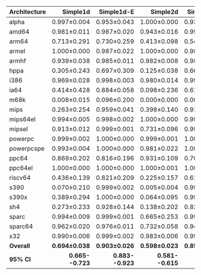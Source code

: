 | Architecture | Simple1d | Simple1d-E | Simple2d | Simple2d-E | ResNet50 | ResNet50-E |
| ------------ | ------------: | ------------: | ------------: | ------------: | ------------: | ------------: |
| alpha | 0.997±0.004 | 0.953±0.043 | 1.000±0.000 | 0.938±0.073 | 0.973±0.029 | 0.990±0.011 |
| amd64 | 0.981±0.011 | 0.987±0.020 | 0.943±0.016 | 0.991±0.022 | 0.952±0.014 | 0.993±0.013 |
| arm64 | 0.713±0.291 | 0.730±0.259 | 0.413±0.098 | 0.545±0.297 | 0.251±0.096 | 0.562±0.316 |
| armel | 1.000±0.000 | 0.987±0.022 | 1.000±0.000 | 0.984±0.031 | 1.000±0.000 | 0.994±0.004 |
| armhf | 0.939±0.038 | 0.985±0.011 | 0.982±0.008 | 0.980±0.018 | 0.972±0.004 | 0.963±0.016 |
| hppa | 0.305±0.243 | 0.697±0.309 | 0.125±0.038 | 0.666±0.279 | 0.521±0.195 | 0.306±0.213 |
| i386 | 0.969±0.028 | 0.998±0.003 | 0.980±0.014 | 0.997±0.005 | 0.970±0.013 | 0.992±0.005 |
| ia64 | 0.414±0.428 | 0.884±0.058 | 0.098±0.236 | 0.611±0.414 | 0.482±0.308 | 0.372±0.369 |
| m68k | 0.008±0.015 | 0.096±0.200 | 0.000±0.000 | 0.008±0.020 | 0.028±0.050 | 0.036±0.076 |
| mips | 0.263±0.254 | 0.959±0.041 | 0.398±0.140 | 0.913±0.140 | 0.201±0.078 | 0.749±0.140 |
| mips64el | 0.994±0.005 | 0.998±0.002 | 1.000±0.000 | 0.996±0.009 | 0.935±0.056 | 0.991±0.017 |
| mipsel | 0.913±0.012 | 0.999±0.001 | 0.731±0.096 | 0.999±0.002 | 0.257±0.064 | 0.969±0.066 |
| powerpc | 0.999±0.002 | 1.000±0.000 | 0.999±0.001 | 1.000±0.000 | 0.997±0.002 | 1.000±0.000 |
| powerpcspe | 0.993±0.004 | 1.000±0.000 | 0.981±0.022 | 1.000±0.000 | 0.975±0.010 | 1.000±0.000 |
| ppc64 | 0.869±0.202 | 0.816±0.196 | 0.931±0.109 | 0.769±0.200 | 0.627±0.220 | 0.392±0.277 |
| ppc64el | 1.000±0.000 | 1.000±0.000 | 1.000±0.001 | 1.000±0.000 | 0.828±0.158 | 0.988±0.017 |
| riscv64 | 0.436±0.139 | 0.821±0.209 | 0.225±0.157 | 0.616±0.358 | 0.387±0.108 | 0.510±0.291 |
| s390 | 0.070±0.210 | 0.999±0.002 | 0.005±0.004 | 0.992±0.015 | 0.205±0.354 | 0.716±0.360 |
| s390x | 0.389±0.294 | 1.000±0.000 | 0.064±0.095 | 0.995±0.014 | 0.332±0.312 | 0.762±0.229 |
| sh4 | 0.273±0.233 | 0.928±0.144 | 0.138±0.202 | 0.832±0.259 | 0.331±0.242 | 0.740±0.259 |
| sparc | 0.994±0.009 | 0.999±0.001 | 0.665±0.253 | 0.998±0.002 | 0.706±0.118 | 0.900±0.095 |
| sparc64 | 0.962±0.020 | 0.976±0.011 | 0.732±0.058 | 0.946±0.024 | 0.306±0.086 | 0.785±0.135 |
| x32 | 0.990±0.006 | 0.999±0.002 | 0.983±0.006 | 0.999±0.001 | 0.977±0.005 | 1.000±0.000 |
| **Overall** | **0.694±0.038** | **0.903±0.026** | **0.598±0.023** | **0.855±0.048** | **0.614±0.025** | **0.765±0.031** |
| **95% CI** | **0.665--0.723** | **0.883--0.923** | **0.581--0.615** | **0.819--0.891** | **0.595--0.634** | **0.741--0.789** |
